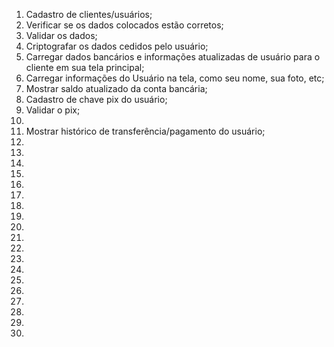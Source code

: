 1) Cadastro de clientes/usuários;
2) Verificar se os dados colocados estão corretos;
3) Validar os dados;
4) Criptografar os dados cedidos pelo usuário;
5) Carregar dados bancários e informações atualizadas de usuário para o cliente em sua tela principal;
6) Carregar informações do Usuário na tela, como seu nome, sua foto, etc;
7) Mostrar saldo atualizado da conta bancária;
8) Cadastro de chave pix do usuário;
9) Validar o pix;
10) 
11) Mostrar histórico de transferência/pagamento do usuário;
12)
13)
14)
15)
16)
17)
18)
19)
20)
21)
22)
23)
24)
25)
26)
27)
28)
29)
30)
